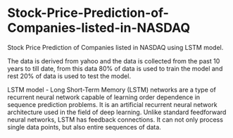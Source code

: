 # Stock-Price-Prediction-of-Companies-listed-in-NASDAQ
Stock Price Prediction of Companies listed in NASDAQ using LSTM model. 

The data is derived from yahoo and the data is collected from the past 10 years to till date, from this data 80% of data is used to train the model and rest 20% of data is used to test the model. 

LSTM model - Long Short-Term Memory (LSTM) networks are a type of recurrent neural network capable of learning order dependence in sequence prediction problems. It is an artificial recurrent neural network architecture used in the field of deep learning. Unlike standard feedforward neural networks, LSTM has feedback connections. It can not only process single data points, but also entire sequences of data.
